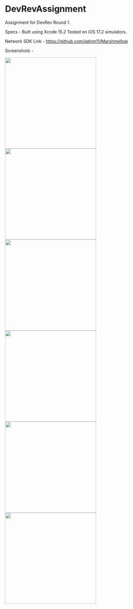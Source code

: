 # DevRevAssignment
Assignment for DevRev Round 1.

Specs - 
Built using Xcode 15.2 
Tested on iOS 17.2 simulators.

Network SDK Link - 
https://github.com/jatinm11/Marshmellow

Screenshots -

<img src="https://github.com/jatinm11/DevRevAssignment/assets/30358105/36ccf173-4c93-474b-96b1-bf517fe0831b" width="300">
<img src="https://github.com/jatinm11/DevRevAssignment/assets/30358105/f02019e3-eaec-4635-a266-3c30c72426c8" width="300">
<br>
<img src="https://github.com/jatinm11/DevRevAssignment/assets/30358105/8ddfe2d3-c8c8-4f8e-9ff2-12cac3b025ea" width="300">
<img src="https://github.com/jatinm11/DevRevAssignment/assets/30358105/689657aa-ad1a-4454-b45b-b0da54e72d41" width="300">
<br>
<img src="https://github.com/jatinm11/DevRevAssignment/assets/30358105/39c4bc13-ed57-474c-a445-6fee0ac3ecd5" width="300">
<img src="https://github.com/jatinm11/DevRevAssignment/assets/30358105/1373f758-29be-4e9a-ab23-5b98850fbb4b" width="300">

